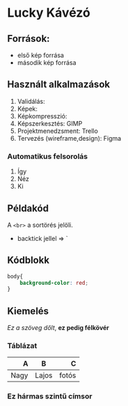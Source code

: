 # Lucky Kávézó
## Források:
- első kép forrása
- második kép forrása
## Használt alkalmazások
1. Validálás:
2. Képek:
3. Képkompresszió:
4. Képszerkesztés: GIMP
5. Projektmenedzsment: Trello
6. Tervezés (wireframe,design): Figma

### Automatikus felsorolás
1. Így 
1. Néz
1. Ki

## Példakód
A `<br>` a sortörés jelöli.
- backtick jellel => `

## Kódblokk

```css
body{
    background-color: red;
}
```
## Kiemelés
_Ez a szöveg dőlt_, __ez pedig félkövér__

### Táblázat
|A    |B     |C    |
|----:|:----:|----:|
|Nagy |Lajos |fotós|


### Ez hármas szintű címsor

